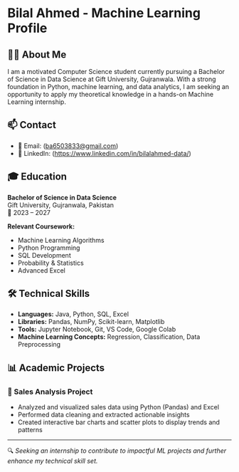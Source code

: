 # Bilal Ahmed - Machine Learning Profile

## 👨‍💻 About Me

I am a motivated Computer Science student currently pursuing a Bachelor of Science in Data Science at Gift University, Gujranwala. With a strong foundation in Python, machine learning, and data analytics, I am seeking an opportunity to apply my theoretical knowledge in a hands-on Machine Learning internship.

## 📫 Contact

- 📧 Email: (ba6503833@gmail.com)  
- 🔗 LinkedIn: (https://www.linkedin.com/in/bilalahmed-data/)

## 🎓 Education

**Bachelor of Science in Data Science**  
Gift University, Gujranwala, Pakistan  
📅 2023 – 2027  

**Relevant Coursework:**  
- Machine Learning Algorithms  
- Python Programming  
- SQL Development  
- Probability & Statistics  
- Advanced Excel

## 🛠️ Technical Skills

- **Languages:** Java, Python, SQL, Excel  
- **Libraries:** Pandas, NumPy, Scikit-learn, Matplotlib  
- **Tools:** Jupyter Notebook, Git, VS Code, Google Colab  
- **Machine Learning Concepts:** Regression, Classification, Data Preprocessing

## 📊 Academic Projects

### 📌 Sales Analysis Project

- Analyzed and visualized sales data using Python (Pandas) and Excel  
- Performed data cleaning and extracted actionable insights  
- Created interactive bar charts and scatter plots to display trends and patterns

---

🔍 *Seeking an internship to contribute to impactful ML projects and further enhance my technical skill set.*
